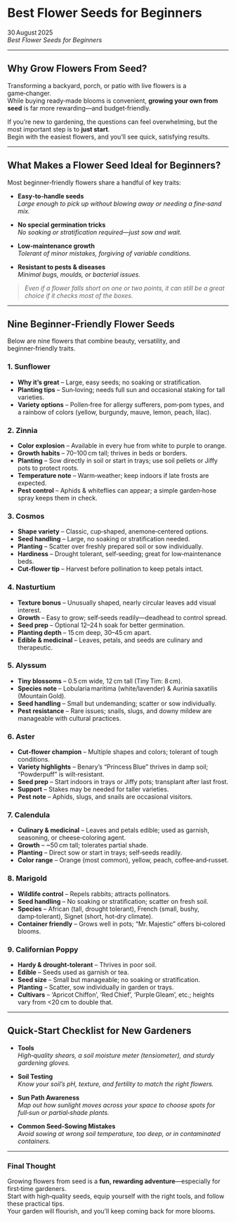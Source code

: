 # Best Flower Seeds for Beginners

30 August 2025  
*Best Flower Seeds for Beginners*

---

## Why Grow Flowers From Seed?

Transforming a backyard, porch, or patio with live flowers is a game‑changer.  
While buying ready‑made blooms is convenient, **growing your own from seed** is far more rewarding—and budget‑friendly.  

If you’re new to gardening, the questions can feel overwhelming, but the most important step is to **just start**.  
Begin with the easiest flowers, and you’ll see quick, satisfying results.

---

## What Makes a Flower Seed Ideal for Beginners?

Most beginner‑friendly flowers share a handful of key traits:

- **Easy‑to‑handle seeds**  
  *Large enough to pick up without blowing away or needing a fine‑sand mix.*

- **No special germination tricks**  
  *No soaking or stratification required—just sow and wait.*

- **Low‑maintenance growth**  
  *Tolerant of minor mistakes, forgiving of variable conditions.*

- **Resistant to pests & diseases**  
  *Minimal bugs, moulds, or bacterial issues.*

> *Even if a flower falls short on one or two points, it can still be a great choice if it checks most of the boxes.*

---

## Nine Beginner‑Friendly Flower Seeds

Below are nine flowers that combine beauty, versatility, and beginner‑friendly traits.

### 1. Sunflower

- **Why it’s great** – Large, easy seeds; no soaking or stratification.  
- **Planting tips** – Sun‑loving; needs full sun and occasional staking for tall varieties.  
- **Variety options** – Pollen‑free for allergy sufferers, pom‑pom types, and a rainbow of colors (yellow, burgundy, mauve, lemon, peach, lilac).  

### 2. Zinnia

- **Color explosion** – Available in every hue from white to purple to orange.  
- **Growth habits** – 70–100 cm tall; thrives in beds or borders.  
- **Planting** – Sow directly in soil or start in trays; use soil pellets or Jiffy pots to protect roots.  
- **Temperature note** – Warm‑weather; keep indoors if late frosts are expected.  
- **Pest control** – Aphids & whiteflies can appear; a simple garden‑hose spray keeps them in check.  

### 3. Cosmos

- **Shape variety** – Classic, cup‑shaped, anemone‑centered options.  
- **Seed handling** – Large, no soaking or stratification needed.  
- **Planting** – Scatter over freshly prepared soil or sow individually.  
- **Hardiness** – Drought tolerant, self‑seeding; great for low‑maintenance beds.  
- **Cut‑flower tip** – Harvest before pollination to keep petals intact.  

### 4. Nasturtium

- **Texture bonus** – Unusually shaped, nearly circular leaves add visual interest.  
- **Growth** – Easy to grow; self‑seeds readily—deadhead to control spread.  
- **Seed prep** – Optional 12–24 h soak for better germination.  
- **Planting depth** – 15 cm deep, 30–45 cm apart.  
- **Edible & medicinal** – Leaves, petals, and seeds are culinary and therapeutic.  

### 5. Alyssum

- **Tiny blossoms** – 0.5 cm wide, 12 cm tall (Tiny Tim: 8 cm).  
- **Species note** – Lobularia maritima (white/lavender) & Aurinia saxatilis (Mountain Gold).  
- **Seed handling** – Small but undemanding; scatter or sow individually.  
- **Pest resistance** – Rare issues; snails, slugs, and downy mildew are manageable with cultural practices.  

### 6. Aster

- **Cut‑flower champion** – Multiple shapes and colors; tolerant of tough conditions.  
- **Variety highlights** – Benary’s “Princess Blue” thrives in damp soil; “Powderpuff” is wilt‑resistant.  
- **Seed prep** – Start indoors in trays or Jiffy pots; transplant after last frost.  
- **Support** – Stakes may be needed for taller varieties.  
- **Pest note** – Aphids, slugs, and snails are occasional visitors.  

### 7. Calendula

- **Culinary & medicinal** – Leaves and petals edible; used as garnish, seasoning, or cheese‑coloring agent.  
- **Growth** – ~50 cm tall; tolerates partial shade.  
- **Planting** – Direct sow or start in trays; self‑seeds readily.  
- **Color range** – Orange (most common), yellow, peach, coffee‑and‑russet.  

### 8. Marigold

- **Wildlife control** – Repels rabbits; attracts pollinators.  
- **Seed handling** – No soaking or stratification; scatter on fresh soil.  
- **Species** – African (tall, drought tolerant), French (small, bushy, damp‑tolerant), Signet (short, hot‑dry climate).  
- **Container friendly** – Grows well in pots; “Mr. Majestic” offers bi‑colored blooms.  

### 9. Californian Poppy

- **Hardy & drought‑tolerant** – Thrives in poor soil.  
- **Edible** – Seeds used as garnish or tea.  
- **Seed size** – Small but manageable; no soaking or stratification.  
- **Planting** – Scatter, sow individually in garden or trays.  
- **Cultivars** – ‘Apricot Chiffon’, ‘Red Chief’, ‘Purple Gleam’, etc.; heights vary from <20 cm to double that.  

---

## Quick‑Start Checklist for New Gardeners

- **Tools**  
  *High‑quality shears, a soil moisture meter (tensiometer), and sturdy gardening gloves.*

- **Soil Testing**  
  *Know your soil’s pH, texture, and fertility to match the right flowers.*

- **Sun Path Awareness**  
  *Map out how sunlight moves across your space to choose spots for full‑sun or partial‑shade plants.*

- **Common Seed‑Sowing Mistakes**  
  *Avoid sowing at wrong soil temperature, too deep, or in contaminated containers.*

---

### Final Thought

Growing flowers from seed is a **fun, rewarding adventure**—especially for first‑time gardeners.  
Start with high‑quality seeds, equip yourself with the right tools, and follow these practical tips.  
Your garden will flourish, and you’ll keep coming back for more blooms.